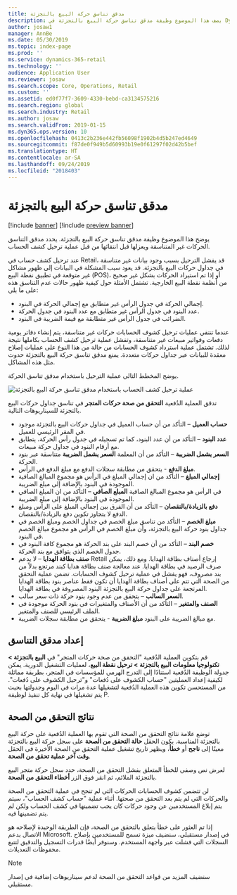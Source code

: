 ```yaml
---
title: مدقق تناسق حركة البيع بالتجزئة
description: يصف هذا الموضوع وظيفة مدقق تناسق حركة البيع بالتجزئة في Dynamics 365 Retail.
author: josaw1
manager: AnnBe
ms.date: 05/30/2019
ms.topic: index-page
ms.prod: ''
ms.service: dynamics-365-retail
ms.technology: ''
audience: Application User
ms.reviewer: josaw
ms.search.scope: Core, Operations, Retail
ms.custom: ''
ms.assetid: ed0f77f7-3609-4330-bebd-ca3134575216
ms.search.region: global
ms.search.industry: Retail
ms.author: josaw
ms.search.validFrom: 2019-01-15
ms.dyn365.ops.version: 10
ms.openlocfilehash: 0413c2b236e442fb56098f1902b4d5b247ed4649
ms.sourcegitcommit: f87de0f949b5d60993b19e0f61297f02d42b5bef
ms.translationtype: HT
ms.contentlocale: ar-SA
ms.lasthandoff: 09/24/2019
ms.locfileid: "2018403"
---
```

# <a name="retail-transaction-consistency-checker"></a>مدقق تناسق حركة البيع بالتجزئة


[!include [banner](includes/banner.md)]
[!include [preview banner](includes/preview-banner.md)]

يوضح هذا الموضوع وظيفة مدقق تناسق حركة البيع بالتجزئة. يحدد مدقق التناسق الحركات غير المتناسقة ويعزلها قبل انتقائها من قبل عملية ترحيل كشف الحساب.

عند ترحيل كشف حساب في Retail، قد يفشل الترحيل بسبب وجود بيانات غير متناسقة في جداول حركات البيع بالتجزئة. قد يعود سبب المشكلة في البيانات إلى ظهور مشاكل غير متوقعة في تطبيق نقطة البيع (POS)، أو إذا تم استيراد الحركات بشكل غير صحيح من أنظمة نقطة البيع الخارجية. تشتمل الأمثلة حول كيفية ظهور حالات عدم التناسق هذه على ما يلي: 

- إجمالي الحركة في جدول الرأس غير متطابق مع إجمالي الحركة في البنود.
- عدد البنود في جدول الرأس غير متطابق مع عدد البنود في جدول الحركة.
- الضرائب في جدول الرأس غير متطابقة مع قيمة الضريبة في البنود. 

عندما تنتقي عمليات ترحيل كشوف الحسابات حركات غير متناسقة، يتم إنشاء دفاتر يومية دفعات وفواتير مبيعات غير متناسقة، وتفشل عملية ترحيل كشف الحساب بكاملها نتيجة لذلك. تشتمل عملية استرداد كشوف الحسابات من حالة من هذا النوع على عمليات إصلاح معقدة للبيانات عبر جداول حركات متعددة. يمنع مدقق تناسق حركة البيع بالتجزئة حدوث مثل هذه المشاكل.

يوضح المخطط التالي عملية الترحيل باستخدام مدقق تناسق الحركة.

![عملية ترحيل كشف الحساب باستخدام مدقق تناسق حركة البيع بالتجزئة](./media/validchecker.png "عملية ترحيل كشف الحساب باستخدام مدقق تناسق حركة البيع بالتجزئة")

تدقق العملية الدُفعية **التحقق من صحة حركات المتجر‬** في تناسق جداول حركات البيع بالتجزئة للسيناريوهات التالية.

- **حساب العميل** – التأكد من أن حساب العميل في جداول حركات البيع بالتجزئة موجود في المقر الرئيسي للعميل.
- **عدد البنود** – التأكد من أن عدد البنود، كما تم تسجيله في جدول رأس الحركة، يتطابق مع أرقام البنود في جداول حركة مبيعات.
- **السعر يشمل الضريبة** – التأكد من أن المعلمة **السعر يشمل الضريبة** متناسقة عبر بنود الحركة.
- **مبلغ الدفع** - يتحقق من مطابقة سجلات الدفع مع مبلغ الدفع في الرأس.
- **إجمالي المبلغ** – التأكد من ان إجمالي المبلغ في الرأس هو مجموع المبالغ الصافية الموجودة في البنود بالإضافة إلى مبلغ الضريبة.
- **المبلع الصافي** – التأكد من ان المبلغ الصافي‏‎ في الرأس هو مجموع المبالغ الصافية الموجودة في البنود بالإضافة إلى مبلغ الضريبة.
- **دفع بالزيادة/بالنقصان‬** – التأكد من أن الفرق بين إجمالي المبلغ على الرأس ومبلغ الدفع لا يتجاوز تكوين دفع بالزيادة/بالنقصان.
- **مبلغ الخصم** – التأكد من تناسق مبلغ الخصم في جداول الخصم ومبلغ الخصم في جداول بنود حركة البيع بالتجزئة، وأن مبلغ الخصم في الرأس هو مجموع مبالغ الخصم في البنود.
- **خصم البند** – التأكد من أن خصم البند على بند الحركة هو مجموع كافة البنود في جدول الخصم الذي يتوافق مع بند الحركة.
- **صنف بطاقة الهدايا‬** – لا يدعم Retail إرجاع أصناف بطاقة الهدايا. ومع ذلك، يمكن صرف الرصيد في بطاقة الهدايا. عند معالجة صنف بطاقة هدايا كبند مرتجع بدلاً من بند مصروف، فهو يفشل في عملية ترحيل كشوف الحسابات. تضمن عملية التحقق من الصحة التي تتم على أصناف بطاقة الهدايا أن تكون فقط عناصر بنود بطاقة الهدايا المرتجعة على جداول حركة البيع بالتجزئة البنود المصروفة في بطاقة الهدايا.
- **السعر السالب** – يتحقق من عدم وجود بنود حركة ذات سعر سالب.
- **الصنف والمتغير** – التأكد من أن الأصناف والمتغيرات في بنود الحركة موجودة في الملف الرئيسي للصنف والمتغير.
- **مبلغ الضريبة** - يتحقق من مطابقة سجلات الضريبة‏‎ مع مبالغ الضريبة على البنود. 

## <a name="set-up-the-consistency-checker"></a>إعداد مدقق التناسق

قم بتكوين العملية الدُفعية "التحقق من صحة حركات المتجر‬" في **البيع بالتجزئة \> تكنولوجيا معلومات البيع بالتجزئة‬ \> ترحيل نقطة البيع**، لعمليات التشغيل الدورية. يمكن جدولة الوظيفة الدُفعية استنادًا إلى التدرج الهرمي للمؤسسات في المتجر، بطريقة مماثلة لكيفية إعداد العمليتين "حساب الكشوف على دُفعات‬" و"ترحيل الكشوف على دُفعات‬". من المستحسن تكوين هذه العملية الدُفعية لتشغيلها عدة مرات في اليوم وجدولتها بحيث يتم تشغيلها في نهاية كل تنفيذ لوظيفة P.

## <a name="results-of-validation-process"></a>نتائج التحقق من الصحة

توضع علامة نتائج التحقق من الصحة التي تقوم بها العملية الدُفعية على حركة البيع بالتجزئة المناسبة. يكون الحقل **حالة التحقق من الصحة** على سجل حركة البيع بالتجزئة معينًا إلى **ناجح‬** أو **خطأ**، ويظهر تاريخ تشغيل عملية التحقق من الصحة الأخيرة في الحقل **وقت آخر عملية تحقق من الصحة**.

لعرض نص وصفي للخطأ المتعلق بفشل التحقق من الصحة، حدد سجل حركة متجر البيع بالتجزئة الملائم، ثم انقر فوق الزر **أخطاء التحقق من الصحة**.

لن تتضمن كشوف الحسابات الحركات التي لم تنجح في عملية التحقق من الصحة والحركات التي لم يتم بعد التحقق من صحتها. أثناء عملية "حساب كشف الحساب"، سيتم يتم إبلاغ المستخدمين عن وجود حركات كان يجب تضمينها في كشف الحساب ولكن لم يتم تضمينها فيه.

إذا تم العثور على خطأ يتعلق بالتحقق من الصحة، فإن الطريقة الوحيدة لإصلاحه هو الاتصال بدعم Microsoft. في إصدار مستقبلي، سنضيف ميزة تسمح للمستخدمين بإصلاح السجلات التي فشلت عبر واجهة المستخدم. وسنوفر أيضًا قدرات التسجيل والتدقيق لتتبع محفوظات التعديلات.

> [!NOTE]
> سنضيف المزيد من قواعد التحقق من الصحة لدعم سيناريوهات إضافية في إصدار مستقبلي.

